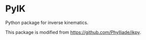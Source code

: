 # PyIK
Python package for inverse kinematics.

This package is modified from https://github.com/Phylliade/ikpy.
